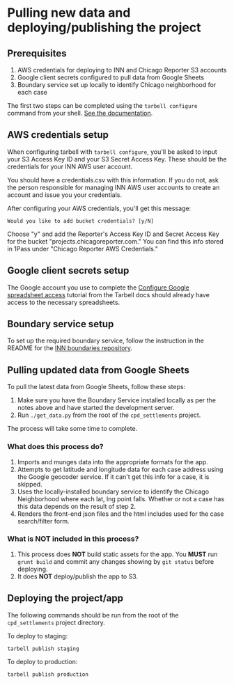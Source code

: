 # Pulling new data and deploying/publishing the project

## Prerequisites

1. AWS credentials for deploying to INN and Chicago Reporter S3 accounts
2. Google client secrets configured to pull data from Google Sheets
3. Boundary service set up locally to identify Chicago neighborhood for each case

The first two steps can be completed using the `tarbell configure` command from your shell. [See the documentation](http://tarbell.readthedocs.io/en/1.0.4/install.html#configure-tarbell-with-tarbell-configure).

## AWS credentials setup

When configuring tarbell with `tarbell configure`, you'll be asked to input your S3 Access Key ID and your S3 Secret Access Key. These should be the credentials for your INN AWS user account.

You should have a credentials.csv with this information. If you do not, ask the person responsible for managing INN AWS user accounts to create an account and issue you your credentials.

After configuring your AWS credentials, you'll get this message:

    Would you like to add bucket credentials? [y/N]

Choose "y" and add the Reporter's Access Key ID and Secret Access Key for the bucket "projects.chicagoreporter.com." You can find this info stored in 1Pass under "Chicago Reporter AWS Credentials."

## Google client secrets setup

The Google account you use to complete the [Configure Google spreadsheet access](http://tarbell.readthedocs.io/en/1.0.4/install.html#configure-google-spreadsheet-access-optional) tutorial from the Tarbell docs should already have access to the necessary spreadsheets.

## Boundary service setup

To set up the required boundary service, follow the instruction in the README for the [INN boundaries repository](https://github.com/INN/boundaries).

## Pulling updated data from Google Sheets

To pull the latest data from Google Sheets, follow these steps:

1. Make sure you have the Boundary Service installed locally as per the notes above and have started the development server.
2. Run `./get_data.py` from the root of the `cpd_settlements` project.

The process will take some time to complete.

### What does this process do?

1. Imports and munges data into the appropriate formats for the app.
2. Attempts to get latitude and longitude data for each case address using the Google geocoder service. If it can't get this info for a case, it is skipped.
3. Uses the locally-installed boundary service to identify the Chicago Neighborhood where each lat, lng point falls. Whether or not a case has this data depends on the result of step 2.
4. Renders the front-end json files and the html includes used for the case search/filter form.

### What is NOT included in this process?

1. This process does **NOT** build static assets for the app. You **MUST** run `grunt build` and commit any changes showing by `git status` before deploying.
2. It does **NOT** deploy/publish the app to S3.

## Deploying the project/app

The following commands should be run from the root of the `cpd_settlements` project directory.

To deploy to staging:

    tarbell publish staging

To deploy to production:

    tarbell publish production
